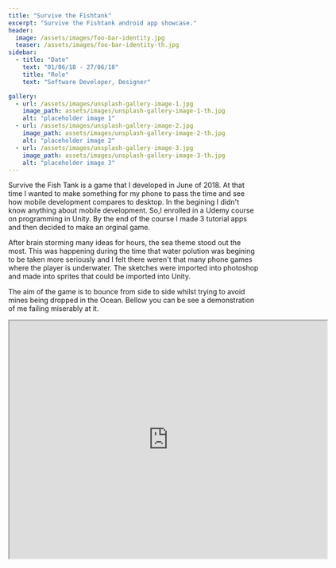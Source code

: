 ```yaml
---
title: "Survive the Fishtank"
excerpt: "Survive the Fishtank android app showcase."
header:
  image: /assets/images/foo-bar-identity.jpg
  teaser: /assets/images/foo-bar-identity-th.jpg
sidebar:
  - title: "Date"
    text: "01/06/18 - 27/06/18"
    title: "Role"
    text: "Software Developer, Designer"

gallery:
  - url: /assets/images/unsplash-gallery-image-1.jpg
    image_path: assets/images/unsplash-gallery-image-1-th.jpg
    alt: "placeholder image 1"
  - url: /assets/images/unsplash-gallery-image-2.jpg
    image_path: assets/images/unsplash-gallery-image-2-th.jpg
    alt: "placeholder image 2"
  - url: /assets/images/unsplash-gallery-image-3.jpg
    image_path: assets/images/unsplash-gallery-image-3-th.jpg
    alt: "placeholder image 3"
---
```


Survive the Fish Tank is a game that I developed in June of 2018. At that time I wanted to make something for my phone to pass the time and see how mobile development compares to desktop. In the begining I didn't know anything about mobile development. So,I enrolled in a Udemy course on programming in Unity. By the end of the course I made 3 tutorial apps and then decided to make an orginal game.

After brain storming many ideas for hours, the sea theme stood out the most. This was happening during the time that water polution was begining to be taken more seriously and I felt there weren't that many phone games where the player is underwater. The sketches were imported into photoshop and made into sprites that could be imported into Unity.

The aim of the game is to bounce from side to side whilst trying to avoid mines being dropped in the Ocean. Bellow you can be see a demonstration of me failing miserably at it.

<iframe src="https://drive.google.com/file/d/14Ekr7Xr8JbbzMUiOs_8Ruscuu_x5oGy1/preview" width="640" height="480"></iframe>


